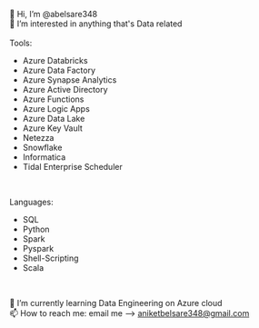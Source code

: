 👋 Hi, I’m @abelsare348</br>
👀 I’m interested in anything that's Data related </br></n>
</br>
Tools: </n>
<ul><li>Azure Databricks</li><li>Azure Data Factory</li><li>Azure Synapse Analytics</li>
<li>Azure Active Directory</li><li>Azure Functions</li><li>Azure Logic Apps</li>
<li>Azure Data Lake</li><li>Azure Key Vault</li><li>Netezza</li>
<li>Snowflake</li><li>Informatica</li><li>Tidal Enterprise Scheduler</li></ul></br>

Languages:</n>
<ul><li>SQL</li><li>Python</li><li>Spark</li>
<li>Pyspark</li><li>Shell-Scripting</li><li>Scala</li></ul></br>

🌱 I’m currently learning Data Engineering on Azure cloud</br>
📫 How to reach me: email me --> aniketbelsare348@gmail.com</br>
